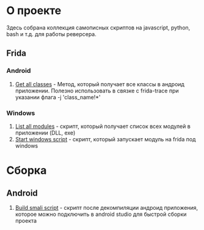 # О проекте

Здесь собрана коллекция самописных скриптов на javascript, python, bash и т.д. для работы реверсера. 

## Frida
### Android

1. [Get all classes](/android/get_all_classes) - Метод, который получает все классы в андроид приложении. Полезно использовать в связке с 
frida-trace при указании флага -j 'class_name!*'

### Windows

1. [List all modules](windows/list_all_modules) - скрипт, который получает список всех модулей в приложении (DLL, exe)
2. [Start windows script](windows/start_windows_script) - скрипт, который запускает модуль на frida под windows

# Сборка
## Android

1. [Build smali script](android/build_script) - скрипт после декомпиляции андроид приложения, которое можно подключить в
android studio для быстрой сборки проекта